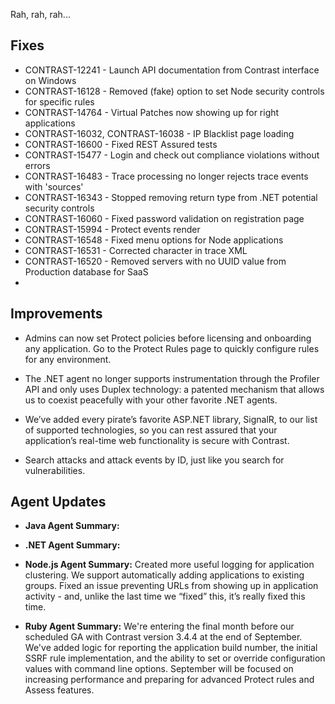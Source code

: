 <!--
title: "Contrast 3.4.3 - August 2017"
description: "Contrast 3.4.3 August 2017"
tags: "3.4.3 August Release Notes"
-->

Rah, rah, rah...

## Fixes

* CONTRAST-12241 - Launch API documentation from Contrast interface on Windows
* CONTRAST-16128 - Removed (fake) option to set Node security controls for specific rules
* CONTRAST-14764 - Virtual Patches now showing up for right applications
* CONTRAST-16032, CONTRAST-16038 - IP Blacklist page loading 
* CONTRAST-16600 - Fixed REST Assured tests
* CONTRAST-15477 - Login and check out compliance violations without errors
* CONTRAST-16483 - Trace processing no longer rejects trace events with 'sources' 
* CONTRAST-16343 - Stopped removing return type from .NET potential security controls
* CONTRAST-16060 - Fixed password validation on registration page
* CONTRAST-15994 - Protect events render 
* CONTRAST-16548 - Fixed menu options for Node applications
* CONTRAST-16531 - Corrected character in trace XML
* CONTRAST-16520 - Removed servers with no UUID value from Production database for SaaS
* 

## Improvements 

* Admins can now set Protect policies before licensing and onboarding any application. Go to the Protect Rules page to quickly configure rules for any environment.
 
* The .NET agent no longer supports instrumentation through the Profiler API and only uses Duplex technology: a patented mechanism that allows us to coexist peacefully with your other favorite .NET agents.
 
* We’ve added every pirate’s favorite ASP.NET library, SignalR, to our list of supported technologies, so you can rest assured that your application’s real-time web functionality is secure with Contrast.

* Search attacks and attack events by ID, just like you search for vulnerabilities.

## Agent Updates

* **Java Agent Summary:** 

* **.NET Agent Summary:** 

* **Node.js Agent Summary:** Created more useful logging for application clustering. We support automatically adding applications to existing groups. Fixed an issue preventing URLs from showing up in application activity - and, unlike the last time we “fixed” this, it’s really fixed this time.

* **Ruby Agent Summary:** We're entering the final month before our scheduled GA with Contrast version 3.4.4 at the end of September. We've added logic for reporting the application build number, the initial SSRF rule implementation, and the ability to set or override configuration values with command line options. September will be focused on increasing performance and preparing for advanced Protect rules and Assess features.






